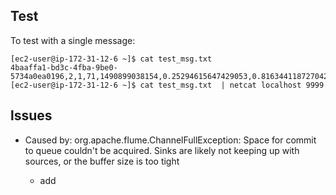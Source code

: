 ## Test
To test with a single message:
```
[ec2-user@ip-172-31-12-6 ~]$ cat test_msg.txt 
4baaffa1-bd3c-4fba-9be0-5734a0ea0196,2,1,71,1490899038154,0.25294615647429053,0.8163441187270423,0.4671195585443785
[ec2-user@ip-172-31-12-6 ~]$ cat test_msg.txt  | netcat localhost 9999
```


## lssues

- Caused by: org.apache.flume.ChannelFullException: Space for commit to queue couldn't be acquired. Sinks are likely not keeping up with sources, or the buffer size is too tight

  - add 
